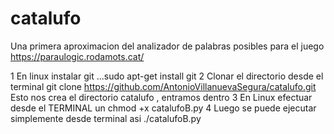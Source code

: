 # catalufo
Una primera aproximacion del analizador de palabras posibles para el juego https://paraulogic.rodamots.cat/

1	En linux instalar git ...sudo apt-get install git
2	Clonar el directorio desde el terminal git clone https://github.com/AntonioVillanuevaSegura/catalufo.git
	Esto nos crea el directorio catalufo , entramos dentro 
3	En Linux efectuar desde el TERMINAL un chmod +x catalufoB.py
4	Luego se puede ejecutar simplemente desde terminal asi  ./catalufoB.py


